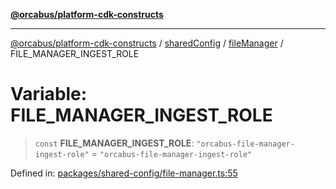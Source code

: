 [**@orcabus/platform-cdk-constructs**](../../../../../../README.md)

***

[@orcabus/platform-cdk-constructs](../../../../../../README.md) / [sharedConfig](../../../README.md) / [fileManager](../README.md) / FILE\_MANAGER\_INGEST\_ROLE

# Variable: FILE\_MANAGER\_INGEST\_ROLE

> `const` **FILE\_MANAGER\_INGEST\_ROLE**: `"orcabus-file-manager-ingest-role"` = `"orcabus-file-manager-ingest-role"`

Defined in: [packages/shared-config/file-manager.ts:55](https://github.com/OrcaBus/platform-cdk-constructs/blob/main/packages/shared-config/file-manager.ts#L55)
